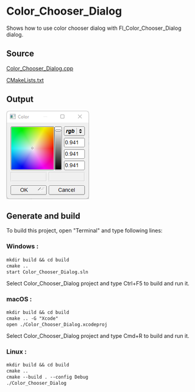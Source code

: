 # Color_Chooser_Dialog

Shows how to use color chooser dialog with Fl_Color_Chooser_Dialog dialog.

## Source

[Color_Chooser_Dialog.cpp](Color_Chooser_Dialog.cpp)

[CMakeLists.txt](CMakeLists.txt)

## Output

![output](../../../docs/Pictures/Examples/Color_Chooser_Dialog.png)

## Generate and build

To build this project, open "Terminal" and type following lines:

### Windows :

``` shell
mkdir build && cd build
cmake .. 
start Color_Chooser_Dialog.sln
```

Select Color_Chooser_Dialog project and type Ctrl+F5 to build and run it.

### macOS :

``` shell
mkdir build && cd build
cmake .. -G "Xcode"
open ./Color_Chooser_Dialog.xcodeproj
```

Select Color_Chooser_Dialog project and type Cmd+R to build and run it.

### Linux :

``` shell
mkdir build && cd build
cmake .. 
cmake --build . --config Debug
./Color_Chooser_Dialog
```
